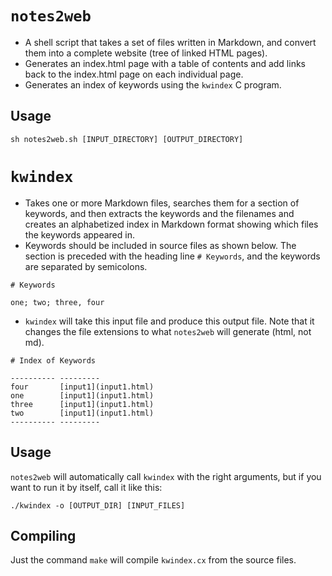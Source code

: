 # `notes2web`

- A shell script that takes a set of files written in Markdown, and convert them
  into a complete website (tree of linked HTML pages).
- Generates an index.html page with a table of contents and add links back to
  the index.html page on each individual page.
- Generates an index of keywords using the `kwindex` C program.

## Usage

    sh notes2web.sh [INPUT_DIRECTORY] [OUTPUT_DIRECTORY]

# `kwindex`

- Takes one or more Markdown files, searches them for a section of keywords, and
  then extracts the keywords and the filenames and creates an alphabetized index
  in Markdown format showing which files the keywords appeared in.
- Keywords should be included in source files as shown below. The section is
  preceded with the heading line `# Keywords`, and the keywords are separated by
  semicolons. 

``` 
# Keywords

one; two; three, four
``` 

- `kwindex` will take this input file and produce this output file. Note that it
  changes the file extensions to what `notes2web` will generate (html, not md).

```
# Index of Keywords

---------- ---------
four       [input1](input1.html)
one        [input1](input1.html)
three      [input1](input1.html)
two        [input1](input1.html)
---------- ---------
```

## Usage

`notes2web` will automatically call `kwindex` with the right arguments, but if
you want to run it by itself, call it like this:

    ./kwindex -o [OUTPUT_DIR] [INPUT_FILES]

## Compiling

Just the command `make` will compile `kwindex.cx` from the source files.
